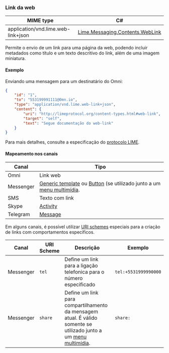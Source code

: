 ### Link da web
| MIME type                | C#                                  |
|--------------------------|-------------------------------------|
| application/vnd.lime.web-link+json               | [Lime.Messaging.Contents.WebLink](https://github.com/takenet/lime-csharp/blob/master/src/Lime.Messaging/Contents/WebLink.cs) |

Permite o envio de um link para uma página da web, podendo incluir metadados como título e um texto descritivo do link, além de uma imagem miniatura.

#### Exemplo

Enviando uma mensagem para um destinatário do Omni:

```json
{
    "id": "1",
    "to": "553199991111@0mn.io",
    "type": "application/vnd.lime.web-link+json",
    "content": { 
        "uri": "http://limeprotocol.org/content-types.html#web-link",
        "target": "self",
        "text": "Segue documentação do web-link"        
    }
}
```

Para mais detalhes, consulte a especificação do [protocolo LIME](http://limeprotocol.org/content-types.html#web-link).

#### Mapeamento nos canais

| Canal              | Tipo                    | 
|--------------------|-------------------------|
| Omni               | Link web                |
| Messenger          | [Generic template](https://developers.facebook.com/docs/messenger-platform/send-api-reference/generic-template) ou [Button](https://developers.facebook.com/docs/messenger-platform/send-api-reference/buttons) (se utilizado junto a um [menu multimídia](https://blip.ai/portal/#/docs/content-types/document-select). |
| SMS                | Texto com link          |
| Skype              | [Activity](https://docs.botframework.com/en-us/skype/chat/#sending-messages-1)|
| Telegram           | [Message](https://core.telegram.org/bots/api#message)|

Em alguns canais, é possível utilizar [URI schemes](https://en.wikipedia.org/wiki/Uniform_Resource_Identifier) especiais para a criação de links com comportamentos específicos. 

| Canal     | URI Scheme | Descrição                                                           | Exemplo              |
|-----------|------------|---------------------------------------------------------------------|----------------------|
| Messenger | `tel`      | Define um link para a ligação telefonica para o número especificado | `tel:+5531999990000` |
| Messenger | `share`    | Define um link para compartilhamento da mensagem atual. É válido somente se utilizado junto a um [menu multimídia](https://blip.ai/portal/#/docs/content-types/document-select). | `share:`             |

